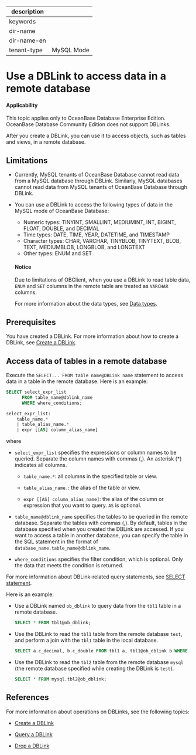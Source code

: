 |description||
|---|---|
|keywords||
|dir-name||
|dir-name-en||
|tenant-type|MySQL Mode|

# Use a DBLink to access data in a remote database

<main id="notice" >
<h4>Applicability</h4>
<p>This topic applies only to OceanBase Database Enterprise Edition. OceanBase Database Community Edition does not support DBLinks. </p>
</main>

After you create a DBLink, you can use it to access objects, such as tables and views, in a remote database.

## Limitations

* Currently, MySQL tenants of OceanBase Database cannot read data from a MySQL database through DBLink. Similarly, MySQL databases cannot read data from MySQL tenants of OceanBase Database through DBLink.

* You can use a DBLink to access the following types of data in the MySQL mode of OceanBase Database:

   * Numeric types: TINYINT, SMALLINT, MEDIUMINT, INT, BIGINT, FLOAT, DOUBLE, and DECIMAL
   * Time types: DATE, TIME, YEAR, DATETIME, and TIMESTAMP
   * Character types: CHAR, VARCHAR, TINYBLOB, TINYTEXT, BLOB, TEXT, MEDIUMBLOB, LONGBLOB, and LONGTEXT
   * Other types: ENUM and SET

    <main id="notice" type='notice'>
    <h4>Notice</h4>
    <p>Due to limitations of OBClient, when you use a DBLink to read table data, <code>ENUM</code> and <code>SET</code> columns in the remote table are treated as <code>VARCHAR</code> columns. </p>
    </main>

   For more information about the data types, see [Data types](../../../500.sql-reference/100.sql-syntax/200.common-tenant-of-mysql-mode/100.basic-elements-of-mysql-mode/100.data-type-of-mysql-mode/100.data-type-overview-of-mysql-mode.md).

## Prerequisites

You have created a DBLink. For more information about how to create a DBLink, see [Create a DBLink](../900.manage-dblink-of-mysql-mode/100.create-a-dblink-of-mysql-mode.md).

## Access data of tables in a remote database

Execute the `SELECT... FROM table name@DBLink name` statement to access data in a table in the remote database. Here is an example:

```sql
SELECT select_expr_list
      FROM table_name@dblink_name
      WHERE where_conditions;

select_expr_list:
    table_name.*
    | table_alias_name.*
    | expr [[AS] column_alias_name]
```

where

* `select_expr_list` specifies the expressions or column names to be queried. Separate the column names with commas (,). An asterisk (\*) indicates all columns.

   * `table_name.*`: all columns in the specified table or view.

   * `table_alias_name.`: the alias of the table or view.

   * `expr [[AS] column_alias_name]`: the alias of the column or expression that you want to query. `AS` is optional.

* `table_name@dblink_name` specifies the tables to be queried in the remote database. Separate the tables with commas (,). By default, tables in the database specified when you created the DBLink are accessed. If you want to access a table in another database, you can specify the table in the SQL statement in the format of `database_name.table_name@dblink_name`.

* `where_conditions` specifies the filter condition, which is optional. Only the data that meets the condition is returned.

For more information about DBLink-related query statements, see [SELECT statement](../../../500.sql-reference/100.sql-syntax/200.common-tenant-of-mysql-mode/600.sql-statement-of-mysql-mode/8100.select-of-mysql-mode/100.select-of-mysql-mode.md).

Here is an example:

* Use a DBLink named `ob_dblink` to query data from the `tbl1` table in a remote database.

   ```sql
   SELECT * FROM tbl1@ob_dblink;
   ```

* Use the DBLink to read the `tbl1` table from the remote database `test`, and perform a join with the `tbl1` table in the local database.

   ```sql
   SELECT a.c_decimal, b.c_double FROM tbl1 a, tbl1@ob_dblink b WHERE a.c_int = b.c_int;
   ```

* Use the DBLink to read the `tbl2` table from the remote database `mysql` (the remote database specified while creating the DBLink is `test`).

   ```sql
   SELECT * FROM mysql.tbl2@ob_dblink;
   ```

## References

For more information about operations on DBLinks, see the following topics:

* [Create a DBLink](../900.manage-dblink-of-mysql-mode/100.create-a-dblink-of-mysql-mode.md)

* [Query a DBLink](../900.manage-dblink-of-mysql-mode/200.view-a-dblink-of-mysql-mode.md)

* [Drop a DBLink](../900.manage-dblink-of-mysql-mode/500.delete-a-dblink-of-mysql-mode.md)
